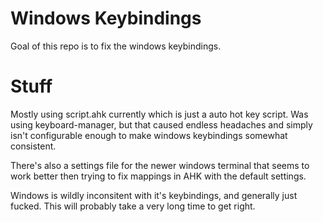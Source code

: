 # Windows Keybindings

Goal of this repo is to fix the windows keybindings.

# Stuff
Mostly using script.ahk currently which is just a auto hot key script. Was using keyboard-manager,
but that caused endless headaches and simply isn't configurable enough to make windows keybindings
somewhat consistent.

There's also a settings file for the newer windows terminal that seems to work better then trying
to fix mappings in AHK with the default settings.

Windows is wildly inconsitent with it's keybindings, and generally just fucked. This will probably
take a very long time to get right.

